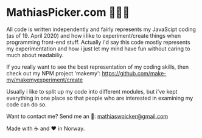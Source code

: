 # MathiasPicker.com 👨🏽‍💻

All code is written independently and fairly represents my JavaScipt coding (as of 19. April 2020) and
how i like to experiment/create things when programming front-end stuff.
Actually i'd say this code mostly represents my experimentation and how i just let my mind
have fun without caring to much about readabiliy.

If you really want to see the best representation of my coding skills, then check
out my NPM project 'makemy': https://github.com/make-my/makemyexperiment/create
 
Usually i like to split up my code into different modules, but i've kept
everything in one place so that people who are interested in examining my code
can do so.

Want to contact me? Send me an 📧: mathiaswpicker@gmail.com

Made with ☕ and ❤️ in Norway.
